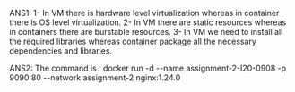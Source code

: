 ANS1: 
1- In VM there is hardware level virtualization whereas in container there is OS level virtualization.
2- In VM there are static resources whereas in containers there are burstable resources.
3- In VM we need to install all the required libraries whereas container package all the necessary dependencies and libraries.

ANS2:
The command is : docker run -d --name assignment-2-I20-0908 -p 9090:80 --network assignment-2 nginx:1.24.0


